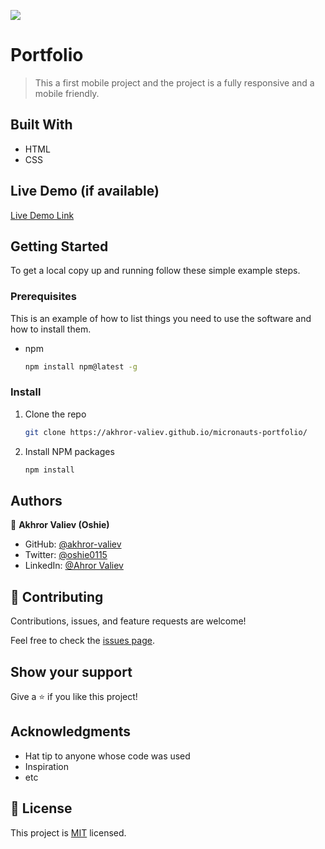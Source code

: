 ![](https://img.shields.io/badge/Microverse-blueviolet)

# Portfolio

> This a first mobile project and the project is a fully responsive and a mobile friendly.


## Built With

- HTML
- CSS

## Live Demo (if available)

[Live Demo Link](https://akhror-valiev.github.io/micronauts-portfolio/)


## Getting Started


To get a local copy up and running follow these simple example steps.

### Prerequisites

This is an example of how to list things you need to use the software and how to install them.
* npm
  ```sh
  npm install npm@latest -g
  ```

### Install
1. Clone the repo
   ```sh
   git clone https://akhror-valiev.github.io/micronauts-portfolio/
   ```
2. Install NPM packages
   ```sh
   npm install
   ```

## Authors

👤 **Akhror Valiev (Oshie)**

- GitHub: [@akhror-valiev](https://github.com/akhror-valiev)
- Twitter: [@oshie0115](https://twitter.com/oshie0115)
- LinkedIn: [@Ahror Valiev](https://www.linkedin.com/in/ahror-valiev-9141911b8/)



## 🤝 Contributing

Contributions, issues, and feature requests are welcome!

Feel free to check the [issues page](../../issues/).

## Show your support

Give a ⭐️ if you like this project!

## Acknowledgments

- Hat tip to anyone whose code was used
- Inspiration
- etc

## 📝 License

This project is [MIT](./MIT.md) licensed.
